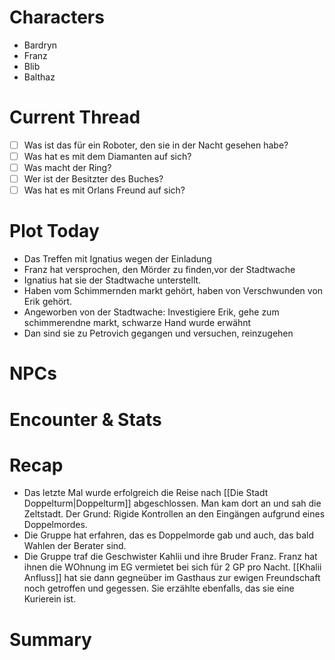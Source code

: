 # Characters
- Bardryn
- Franz
- Blib
- Balthaz

# Current Thread
- [ ] Was ist das für ein Roboter, den sie in der Nacht gesehen habe?
- [ ] Was hat es mit dem Diamanten auf sich?
- [ ] Was macht der Ring?
- [ ] Wer ist der Besitzter des Buches?
- [ ] Was hat es mit Orlans Freund auf sich?

# Plot Today

- Das Treffen mit Ignatius wegen der Einladung
- Franz hat versprochen, den Mörder zu finden,vor der Stadtwache
- Ignatius hat sie der Stadtwache unterstellt.
- Haben vom Schimmernden markt gehört, haben von Verschwunden von Erik gehört.
- Angeworben von der Stadtwache: Investigiere Erik, gehe zum schimmerendne markt, schwarze Hand wurde erwähnt
- Dan sind sie zu Petrovich gegangen und versuchen, reinzugehen


# NPCs
# Encounter & Stats
# Recap
- Das letzte Mal wurde erfolgreich die Reise nach [[Die Stadt Doppelturm|Doppelturm]] abgeschlossen. Man kam dort an und sah die Zeltstadt. Der Grund: Rigide Kontrollen an den Eingängen aufgrund eines Doppelmordes.
- Die Gruppe hat erfahren, das es Doppelmorde gab und auch, das bald Wahlen der Berater sind.
- Die Gruppe traf die Geschwister Kahlii und ihre Bruder Franz. Franz hat ihnen die WOhnung im EG vermietet bei sich für 2 GP pro Nacht. [[Khalii Anfluss]] hat sie dann gegneüber im Gasthaus zur ewigen Freundschaft noch getroffen und gegessen. Sie erzählte ebenfalls, das sie eine Kurierein ist.
# Summary

